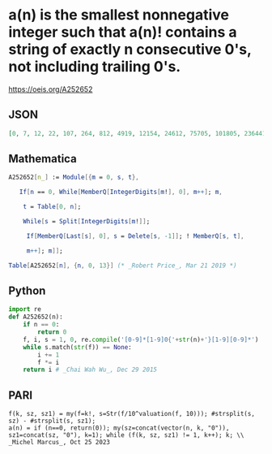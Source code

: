 # a\(n\) is the smallest nonnegative integer such that a\(n\)\! contains a string of exactly n consecutive 0's, not including trailing 0's\.
https://oeis.org/A252652
## JSON
```JSON
[0, 7, 12, 22, 107, 264, 812, 4919, 12154, 24612, 75705, 101805, 236441, 1946174]
```
## Mathematica
```Mathematica
A252652[n_] := Module[{m = 0, s, t},
```
```Mathematica
   If[n == 0, While[MemberQ[IntegerDigits[m!], 0], m++]; m,
```
```Mathematica
    t = Table[0, n];
```
```Mathematica
    While[s = Split[IntegerDigits[m!]];
```
```Mathematica
     If[MemberQ[Last[s], 0], s = Delete[s, -1]]; ! MemberQ[s, t],
```
```Mathematica
     m++]; m]];
```
```Mathematica
Table[A252652[n], {n, 0, 13}] (* _Robert Price_, Mar 21 2019 *)
```
## Python
```Python
import re
def A252652(n):
    if n == 0:
        return 0
    f, i, s = 1, 0, re.compile('[0-9]*[1-9]0{'+str(n)+'}[1-9][0-9]*')
    while s.match(str(f)) == None:
        i += 1
        f *= i
    return i # _Chai Wah Wu_, Dec 29 2015
```
## PARI
```PARI
f(k, sz, sz1) = my(f=k!, s=Str(f/10^valuation(f, 10))); #strsplit(s, sz) - #strsplit(s, sz1);
a(n) = if (n==0, return(0)); my(sz=concat(vector(n, k, "0")), sz1=concat(sz, "0"), k=1); while (f(k, sz, sz1) != 1, k++); k; \\ _Michel Marcus_, Oct 25 2023
```
